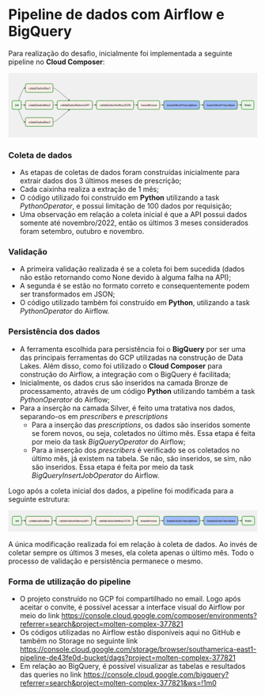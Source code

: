 # Pipeline de dados com Airflow e BigQuery

Para realização do desafio, inicialmente foi implementada a seguinte pipeline no **Cloud Composer**:

![Pipeline de dados no Airflow](https://github.com/sarahmbss/pipeline/blob/main/Docs/arquitetura.png)

### Coleta de dados

- As etapas de coletas de dados foram construídas inicialmente para extrair dados dos 3 últimos meses de prescrição;
- Cada caixinha realiza a extração de 1 mês;
- O código utilizado foi construído em **Python** utilizando a task *PythonOperator*, e possui limitação de 100 dados por requisição;
- Uma observação em relação a coleta inicial é que a API possui dados somente até novembro/2022, então os últimos 3 meses considerados foram setembro, outubro e novembro.

### Validação

- A primeira validação realizada é se a coleta foi bem sucedida (dados não estão retornando como None devido à alguma falha na API);
- A segunda é se estão no formato correto e consequentemente podem ser transformados em JSON;
- O código utilizado também foi construído em **Python**, utilizando a task *PythonOperator* do Airflow.

### Persistência dos dados

- A ferramenta escolhida para persistência foi o **BigQuery** por ser uma das principais ferramentas do GCP utilizadas na construção de Data Lakes. Além disso, como foi utilizado o **Cloud Composer** para construção do Airflow, a integração com o BigQuery é facilitada;
- Inicialmente, os dados crus são inseridos na camada Bronze de processamento, através de um código **Python** utilizando também a task *PythonOperator* do Airflow;
- Para a inserção na camada Silver, é feito uma tratativa nos dados, separando-os em *prescribers* e *prescriptions*
  - Para a inserção das *prescriptions*, os dados são inseridos somente se forem novos, ou seja, coletados no último mês. Essa etapa é feita por meio da task *BigQueryOperator* do Airflow;
  - Para a inserção dos *prescribers* é verificado se os coletados no último mês, já existem na tabela. Se não, são inseridos, se sim, não são inseridos. Essa etapa é feita por meio da task *BigQueryInsertJobOperator* do Airflow.

Logo após a coleta inicial dos dados, a pipeline foi modificada para a seguinte estrutura:

![Pipeline de dados no Airflow](https://github.com/sarahmbss/pipeline/blob/main/Docs/arquitetura-nova.png)

A única modificação realizada foi em relação à coleta de dados. Ao invés de coletar sempre os últimos 3 meses, ela coleta apenas o último mês. Todo o processo de validação e persistência permanece o mesmo.

### Forma de utilização do pipeline

- O projeto construído no GCP foi compartilhado no email. Logo após aceitar o convite, é possível acessar a interface visual do Airflow por meio do link https://console.cloud.google.com/composer/environments?referrer=search&project=molten-complex-377821
- Os códigos utilizadas no Airflow estão disponíveis aqui no GitHub e também no Storage no seguinte link https://console.cloud.google.com/storage/browser/southamerica-east1-pipeline-de43fe0d-bucket/dags?project=molten-complex-377821
- Em relação ao BigQuery, é possível visualizar as tabelas e resultados das queries no link  https://console.cloud.google.com/bigquery?referrer=search&project=molten-complex-377821&ws=!1m0
